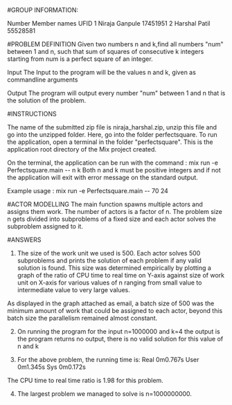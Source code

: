 
#GROUP INFORMATION:

Number      Member names         UFID
  1        Niraja Ganpule      17451951
  2        Harshal Patil       55528581

#PROBLEM DEFINITION
Given two numbers n and k,find all numbers "num" between 1 and n, such that sum of squares of consecutive k integers starting from num is a perfect square of an integer.

Input 
The Input to the program will be the values n and k, given as commandline arguments

Output
The program will output every number "num" between 1 and n that is the solution of the problem.

#INSTRUCTIONS

The name of the submitted zip file is niraja_harshal.zip, unzip this file
and go into the unzipped folder. Here, go into the folder perfectsquare.
To run the application, open a terminal in the folder "perfectsquare". This is the application root directory of the Mix project created.

On the terminal, the application can be run with the command :
mix run -e Perfectsquare.main -- n k
Both n and k must be positive integers and if not the application will exit with error message on the standard output.

Example usage : mix run -e Perfectsquare.main -- 70 24 

#ACTOR MODELLING
The main function spawns multiple actors and assigns them work. The number of actors is a factor of n. The problem size n gets divided into subproblems of a fixed size and each actor solves the subproblem assigned to it. 

#ANSWERS

1. The size of the work unit we used is 500. Each actor solves 500 subproblems and prints the solution of each problem if any valid solution is found. This size was determined empirically by plotting a graph of the ratio of CPU time to real time on Y-axis against size of work unit on X-axis for various values of n ranging from small value to intermediate value to very large values.



As displayed in the graph attached as email, a batch size of 500 was the minimum amount of work that could be assigned to each actor, beyond this batch size the parallelism remained almost constant.

2. On running the program for the input n=1000000 and k=4 the output is the program returns no output, there is no valid solution for this value of n and k

3. For the above problem, the running time is:
Real 0m0.767s
User 0m1.345s
Sys  0m0.172s

The CPU time to real time ratio is 1.98 for this problem.

4. The largest problem we managed to solve is n=1000000000.

